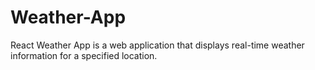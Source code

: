 # Weather-App
React Weather App is a web application that displays real-time weather information for a specified location.
